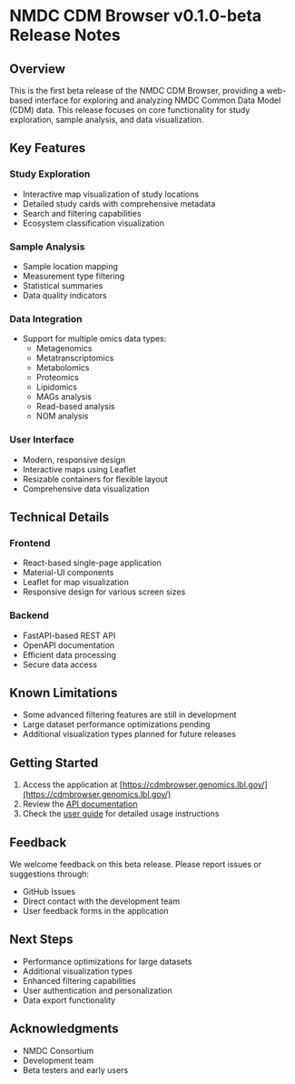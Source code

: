 # NMDC CDM Browser v0.1.0-beta Release Notes

## Overview
This is the first beta release of the NMDC CDM Browser, providing a web-based interface for exploring and analyzing NMDC Common Data Model (CDM) data. This release focuses on core functionality for study exploration, sample analysis, and data visualization.

## Key Features

### Study Exploration
- Interactive map visualization of study locations
- Detailed study cards with comprehensive metadata
- Search and filtering capabilities
- Ecosystem classification visualization

### Sample Analysis
- Sample location mapping
- Measurement type filtering
- Statistical summaries
- Data quality indicators

### Data Integration
- Support for multiple omics data types:
  - Metagenomics
  - Metatranscriptomics
  - Metabolomics
  - Proteomics
  - Lipidomics
  - MAGs analysis
  - Read-based analysis
  - NOM analysis

### User Interface
- Modern, responsive design
- Interactive maps using Leaflet
- Resizable containers for flexible layout
- Comprehensive data visualization

## Technical Details

### Frontend
- React-based single-page application
- Material-UI components
- Leaflet for map visualization
- Responsive design for various screen sizes

### Backend
- FastAPI-based REST API
- OpenAPI documentation
- Efficient data processing
- Secure data access

## Known Limitations
- Some advanced filtering features are still in development
- Large dataset performance optimizations pending
- Additional visualization types planned for future releases

## Getting Started
1. Access the application at [https://cdmbrowser.genomics.lbl.gov/](https://cdmbrowser.genomics.lbl.gov/)
2. Review the [API documentation](https://genomics.lbl.gov/cdm-browser-api/docs)
3. Check the [user guide](docs/user_guide.md) for detailed usage instructions

## Feedback
We welcome feedback on this beta release. Please report issues or suggestions through:
- GitHub Issues
- Direct contact with the development team
- User feedback forms in the application

## Next Steps
- Performance optimizations for large datasets
- Additional visualization types
- Enhanced filtering capabilities
- User authentication and personalization
- Data export functionality

## Acknowledgments
- NMDC Consortium
- Development team
- Beta testers and early users 